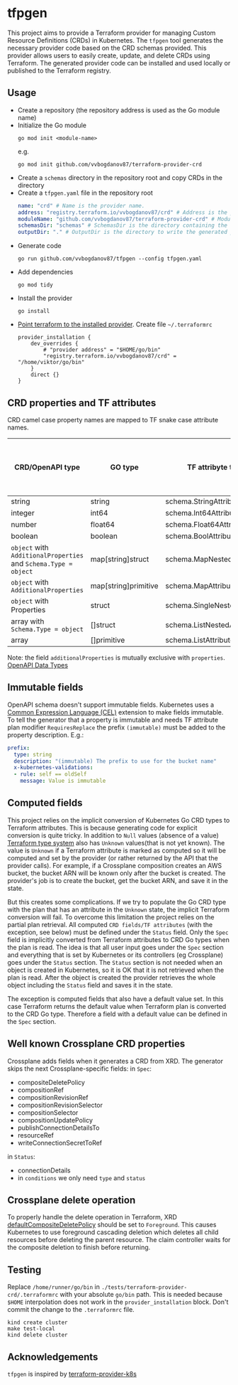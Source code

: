 # tfpgen

This project aims to provide a Terraform provider for managing Custom Resource Definitions (CRDs) in Kubernetes. The `tfpgen` tool generates the necessary provider code based on the CRD schemas provided. This provider allows users to easily create, update, and delete CRDs using Terraform. The generated provider code can be installed and used locally or published to the Terraform registry.

## Usage
- Create a repository (the repository address is used as the Go module name)
- Initialize the Go module
    ```shell
    go mod init <module-name>
    ```
    e.g.
    ```shell
    go mod init github.com/vvbogdanov87/terraform-provider-crd
    ```
- Create a `schemas` directory in the repository root and copy CRDs in the directory
- Create a `tfpgen.yaml` file in the repository root
    ```yaml
    name: "crd" # Name is the provider name.
    address: "registry.terraform.io/vvbogdanov87/crd" # Address is the provider address for the Terraform registry.
    moduleName: "github.com/vvbogdanov87/terraform-provider-crd" # ModuleName is the name of the Go module.
    schemasDir: "schemas" # SchemasDir is the directory containing the CRD schemas.
    outputDir: "." # OutputDir is the directory to write the generated provider code.
    ```
- Generate code
    ```shell
    go run github.com/vvbogdanov87/tfpgen --config tfpgen.yaml
    ```
- Add dependencies
    ```shell
    go mod tidy
    ```
- Install the provider
    ```shell
    go install
    ```
- [Point terraform to the installed provider](https://developer.hashicorp.com/terraform/tutorials/providers-plugin-framework/providers-plugin-framework-provider#prepare-terraform-for-local-provider-install). Create file `~/.terraformrc`
    ```hcl
    provider_installation {
        dev_overrides {
            # "provider address" = "$HOME/go/bin"
            "registry.terraform.io/vvbogdanov87/crd" = "/home/viktor/go/bin"
        }
        direct {}
    }
    ```

## CRD properties and TF attributes
CRD camel case property names are mapped to TF snake case attribute names.

| CRD/OpenAPI type                                                | GO type              | TF attribyte type                                  | Support OpenAPI Schema Object default field |
| --------------------------------------------------------------- | -------------------- | -------------------------------------------------- | ------------------------------------------- |
| string                                                          | string               | schema.StringAttribute                             | :white_check_mark:                          |
| integer                                                         | int64                | schema.Int64Attribute                              | :white_check_mark:                          |
| number                                                          | float64              | schema.Float64Attribute                            | :white_check_mark:                          |
| boolean                                                         | boolean              | schema.BoolAttribute                               | :white_check_mark:                          |
| `object` with `AdditionalProperties` and `Schema.Type = object` | map[string]struct    | schema.MapNestedAttribute                          | :x:                                         |
| `object` with `AdditionalProperties`                            | map[string]primitive | schema.MapAttribute                                | :x:                                         |
| `object` with Properties                                        | struct               | schema.SingleNestedAttribute                       | :x:                                         |
| array with `Schema.Type = object`                               | []struct             | schema.ListNestedAttribute                         | :x:                                         |
| array                                                           | []primitive          | schema.ListAttribute                               | :x:                                         |

Note: the field `additionalProperties` is mutually exclusive with `properties`.
[OpenAPI Data Types](https://github.com/OAI/OpenAPI-Specification/blob/main/versions/3.0.0.md#data-types)

## Immutable fields
OpenAPI schema doesn't support immutable fields. Kubernetes uses a [Common Expression Language (CEL)](https://kubernetes.io/docs/tasks/extend-kubernetes/custom-resources/custom-resource-definitions/#transition-rules) extension to make fields immutable.
To tell the generator that a property is immutable and needs TF attribute plan modifier `RequiresReplace` the prefix `(immutable)` must be added to the property description. E.g.:
```yaml
prefix:
  type: string
  description: "(immutable) The prefix to use for the bucket name"
  x-kubernetes-validations:
  - rule: self == oldSelf
    message: Value is immutable
```

## Computed fields
This project relies on the implicit conversion of Kubernetes Go CRD types to Terraform attributes. This is because generating code for explicit conversion is quite tricky.
In addition to `Null` values (absence of a value) [Terraform type system](https://developer.hashicorp.com/terraform/plugin/framework/handling-data/terraform-concepts#type-system) also has `Unknown` values(that is not yet known). The value is `Unknown` if a Terraform attribute is marked as computed so it will be computed and set by the provider (or rather returned by the API that the provider calls). For example, if a Crossplane composition creates an AWS bucket, the bucket ARN will be known only after the bucket is created. The provider's job is to create the bucket, get the bucket ARN, and save it in the state.

But this creates some complications. If we try to populate the Go CRD type with the plan that has an attribute in the `Unknown` state, the implicit Terraform conversion will fail. To overcome this limitation the project relies on the partial plan retrieval. All computed `CRD fields/TF attributes` (with the exception, see below) must be defined under the `Status` field. Only the `Spec` field is implicitly converted from Terraform attributes to CRD Go types when the plan is read. The idea is that all user input goes under the `Spec` section and everything that is set by Kubernetes or its controllers (eg Crossplane) goes under the `Status` section. The `Status` section is not needed when an object is created in Kubernetes, so it is OK that it is not retrieved when the plan is read. After the object is created the provider retrieves the whole object including the `Status` field and saves it in the state.

The exception is computed fields that also have a default value set. In this case Terraform returns the default value when Terraform plan is converted to the CRD Go type. Therefore a field with a default value can be defined in the `Spec` section.

## Well known Crossplane CRD properties
Crossplane adds fields when it generates a CRD from XRD. The generator skips the next Crossplane-specific fields:
in `Spec`:
- compositeDeletePolicy
- compositionRef
- compositionRevisionRef
- compositionRevisionSelector
- compositionSelector
- compositionUpdatePolicy
- publishConnectionDetailsTo
- resourceRef
- writeConnectionSecretToRef

in `Status`:
- connectionDetails
- in `conditions` we only need `type` and `status`

## Crossplane delete operation
To properly handle the delete operation in Terraform, XRD [defaultCompositeDeletePolicy](https://docs.crossplane.io/v1.16/concepts/composite-resource-definitions/#defaultcompositedeletepolicy) should be set to `Foreground`. This causes Kubernetes to use foreground cascading deletion which deletes all child resources before deleting the parent resource. The claim controller waits for the composite deletion to finish before returning.

## Testing
Replace `/home/runner/go/bin` in `./tests/terraform-provider-crd/.terraformrc` with your absolute `go/bin` path. This is needed because `$HOME` interpolation does not work in the `provider_installation` block. Don't commit the change to the `.terraformrc` file.
```shell
kind create cluster
make test-local
kind delete cluster
```

## Acknowledgements
`tfpgen` is inspired by [terraform-provider-k8s](https://github.com/metio/terraform-provider-k8s)

